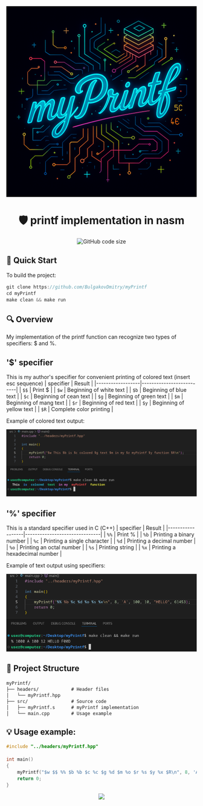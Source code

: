 <div align="center">
  <img src="docs/myPrintfPicREADME.png" alt="PRINTF Banner" width="800">
  
  # 🛡️ printf implementation in nasm
  ![GitHub code size](https://img.shields.io/github/languages/code-size/BulgakovDmitry/myPrintf)  
</div>

## 🚀 Quick Start
To build the project:
```cpp
git clone https://github.com/BulgakovDmitry/myPrintf
cd myPrintf
make clean && make run
```

## 🔍 Overview
My implementation of the printf function can recognize two types of specifiers: $ and %.
##  '$' specifier
This is my author's specifier for convenient printing of colored text (insert esc sequence)
| specifier        | Result                   |
|------------------|--------------------------|
| `$$`             | Print $                  |
| `$w`             | Beginning of white  text |
| `$b`             | Beginning of blue   text |
| `$c`             | Beginning of cean   text |
| `$g`             | Beginning of green  text |
| `$m`             | Beginning of mang   text |
| `$r`             | Beginning of red    text |
| `$y`             | Beginning of yellow text |
| `$R`             | Complete color printing  |

Example of colored text output:
<div align="center">
  <img src="docs/colorText.png" alt="PRINTF Banner" width="900">
</div>

##  '%' specifier
This is a standard specifier used in C (С++)
| specifier        | Result                        |
|------------------|-------------------------------|
| `%%`             | Print %                       |
| `%b`             | Printing a binary number      |
| `%c`             | Printing a single character   |
| `%d`             | Printing a decimal number     |
| `%o`             | Printing an octal number      |
| `%s`             | Printing string               |
| `%x`             | Printing a hexadecimal number |

Example of text output using specifiers:
<div align="center">
  <img src="docs/text.png" alt="PRINTF Banner" width="900">
</div>

## 📂 Project Structure
```
myPrintf/
├── headers/            # Header files
│   └── myPrintf.hpp 
├── src/                # Source code
│   ├── myPrintf.s      # myPrintf implementation
│   └── main.cpp        # Usage example
```


## 💡 Usage example:
```cpp
#include "../headers/myPrintf.hpp"

int main() 
{
    myPrintf("$w $$ %% $b %b $c %c $g %d $m %o $r %s $y %x $R\n", 8, 'A', 100, 10, "HELLO", 61453);
    return 0;
} 
```

<div align="center">
  <img src="https://capsule-render.vercel.app/api?type=waving&color=gradient&height=60&section=footer" />
</div>
